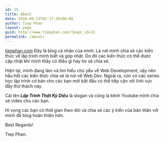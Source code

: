 ```yaml
---
id: 15
title: About
date: 2016-09-23T02:17:29+00:00
author: Tiep Phan
layout: page
guid: http://www.tiepphan.com/?page_id=15
permalink: /about/
---
```


<div class="container">

  [tiepphan.com](http://www.tiepphan.com/) Đây là blog cá nhân của mình. Là nơi mình chia sẻ các kiến thức về lập trình mình biết và góp nhặt. Do đó các kiến thức có thể được cập nhật khi mình thấy có điều gì hay ho sẽ chia sẻ.

  Hiện tại, mình đang làm và tìm hiểu chủ yếu về Web Development, vậy nên hầu hết các kiến thức chia sẻ là nói về Web Dev. Ngoài ra, còn có các series học lập trình cơ bản cho các bạn mới bắt đầu có thể tiếp cận với lĩnh vực đầy thử thách này.

  Cái tên _**Lập Trình Thật Kỳ Diệu**_ là slogan và cũng là kênh Youtube mình chia sẻ video cho các bạn.

  Hi vọng các bạn có thời gian theo dõi và chia sẻ các ý kiến của bản thân với mình để blog hoàn thiện hơn.

  Best Regards!

  Tiep Phan.

</div>